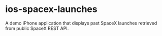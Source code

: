 # ios-spacex-launches
A demo iPhone application that displays past SpaceX launches retrieved from public SpaceX REST API.
